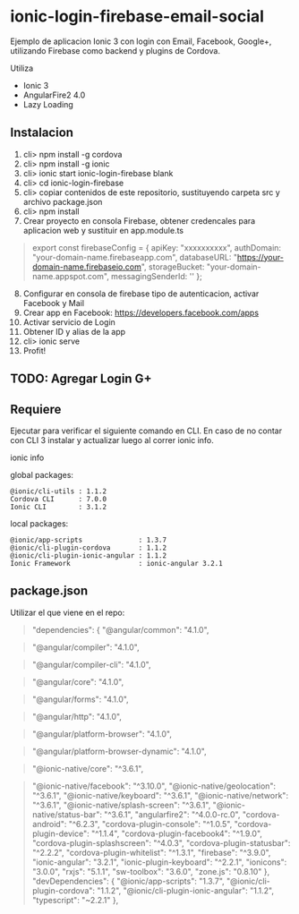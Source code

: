 # ionic-login-firebase-email-social
Ejemplo de aplicacion Ionic 3 con login con Email, Facebook, Google+, utilizando Firebase como backend y plugins de Cordova.

Utiliza
* Ionic 3
* AngularFire2 4.0
* Lazy Loading

## Instalacion
1. cli> npm install -g cordova
2. cli> npm install -g ionic
3. cli> ionic start ionic-login-firebase blank
4. cli> cd ionic-login-firebase
5. cli> copiar contenidos de este repositorio, sustituyendo carpeta src y archivo package.json
6. cli> npm install
7. Crear proyecto en consola Firebase, obtener credencales para aplicacion web y sustituir en app.module.ts

> export const firebaseConfig = {
>  apiKey: "xxxxxxxxxx",
>  authDomain: "your-domain-name.firebaseapp.com",
>  databaseURL: "https://your-domain-name.firebaseio.com",
>  storageBucket: "your-domain-name.appspot.com",
>  messagingSenderId: '<your-messaging-sender-id>'
> };

8. Configurar en consola de firebase tipo de autenticacion, activar Facebook y Mail
9. Crear app en Facebook: https://developers.facebook.com/apps
10. Activar servicio de Login
11. Obtener ID y alias de la app
12. cli> ionic serve
13. Profit!

## TODO: Agregar Login G+

## Requiere

Ejecutar para verificar el siguiente comando en CLI. En caso de no contar con CLI 3 instalar y actualizar luego al correr ionic info.

ionic info

global packages:

    @ionic/cli-utils : 1.1.2
    Cordova CLI      : 7.0.0
    Ionic CLI        : 3.1.2

local packages:

    @ionic/app-scripts              : 1.3.7
    @ionic/cli-plugin-cordova       : 1.1.2
    @ionic/cli-plugin-ionic-angular : 1.1.2
    Ionic Framework                 : ionic-angular 3.2.1
    
## package.json

Utilizar el que viene en el repo:

>  "dependencies": {
>    "@angular/common": "4.1.0",

>    "@angular/compiler": "4.1.0",

>    "@angular/compiler-cli": "4.1.0",

>    "@angular/core": "4.1.0",

>    "@angular/forms": "4.1.0",

>    "@angular/http": "4.1.0",

>    "@angular/platform-browser": "4.1.0",

>    "@angular/platform-browser-dynamic": "4.1.0",

>    "@ionic-native/core": "^3.6.1",

>    "@ionic-native/facebook": "^3.10.0",
>    "@ionic-native/geolocation": "^3.6.1",
>    "@ionic-native/keyboard": "^3.6.1",
>    "@ionic-native/network": "^3.6.1",
>    "@ionic-native/splash-screen": "^3.6.1",
>    "@ionic-native/status-bar": "^3.6.1",
>    "angularfire2": "^4.0.0-rc.0",
>    "cordova-android": "^6.2.3",
>    "cordova-plugin-console": "^1.0.5",
>    "cordova-plugin-device": "^1.1.4",
>    "cordova-plugin-facebook4": "^1.9.0",
>    "cordova-plugin-splashscreen": "^4.0.3",
>    "cordova-plugin-statusbar": "^2.2.2",
>    "cordova-plugin-whitelist": "^1.3.1",
>    "firebase": "^3.9.0",
>    "ionic-angular": "3.2.1",
>    "ionic-plugin-keyboard": "^2.2.1",
>    "ionicons": "3.0.0",
>    "rxjs": "5.1.1",
>    "sw-toolbox": "3.6.0",
>    "zone.js": "0.8.10"
>  },
>  "devDependencies": {
>   "@ionic/app-scripts": "1.3.7",
>   "@ionic/cli-plugin-cordova": "1.1.2",
>    "@ionic/cli-plugin-ionic-angular": "1.1.2",
>    "typescript": "~2.2.1"
>  },
